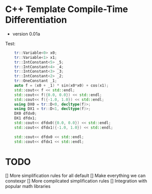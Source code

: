 # С++ Template Compile-Time Differentiation
* version 0.01a

Test:

```cpp
    tr::Variable<0> x0;
    tr::Variable<1> x1;
    tr::IntConstant<5> _5;
    tr::IntConstant<4> _4;
    tr::IntConstant<3> _3;
    tr::IntConstant<2> _2;
    tr::OneConstant _1;
    auto f = (x0 + _1) * sin(x0*x0) + cos(x1);
    std::cout<< f << std::endl;
    std::cout<< f({0.0, 0.0}) << std::endl;
    std::cout<< f({-1.0, 1.0}) << std::endl;
    using DX0 = tr::D<0, decltype(f)>;
    using DX1 = tr::D<1, decltype(f)>;
    DX0 dfdx0;
    DX1 dfdx1;
    std::cout<< dfdx0({0.0, 0.0}) << std::endl;
    std::cout<< dfdx1({-1.0, 1.0}) << std::endl;
    
    std::cout<< dfdx0 << std::endl;
    std::cout<< dfdx1 << std::endl;
```

# TODO
[] More simplification rules for all default
[] Make everything we can constexpr
[] More compilcated simplification rules
[] Integration with popular math libraries
